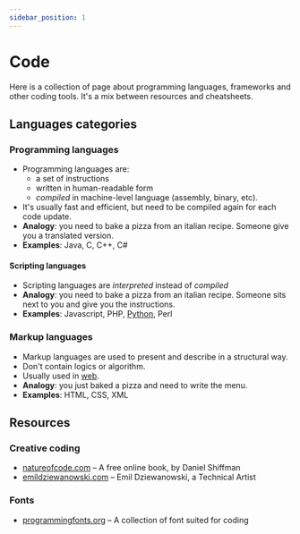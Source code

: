 ```yaml
---
sidebar_position: 1
---
```


# Code

Here is a collection of page about programming languages, frameworks and other coding tools. It's a mix between resources and cheatsheets.

## Languages categories

### Programming languages

- Programming languages are:
	- a set of instructions
	- written in human-readable form
	- *compiled* in machine-level language (assembly, binary, etc).
- It's usually fast and efficient, but need to be compiled again for each code update.
- **Analogy**: you need to bake a pizza from an italian recipe. Someone give you a translated version.
- **Examples**: Java, C, C++, C#

#### Scripting languages

- Scripting languages are *interpreted* instead of *compiled*
- **Analogy**: you need to bake a pizza from an italian recipe. Someone sits next to you and give you the instructions.
- **Examples**: Javascript, PHP, [Python](languages/python.md), Perl

### Markup languages

- Markup languages are used to present and describe in a structural way.
- Don't contain logics or algorithm.
- Usually used in [web](../engineering/infrastructure/web/web.md).
- **Analogy**: you just baked a pizza and need to write the menu.
- **Examples**: HTML, CSS, XML

## Resources

### Creative coding

- [natureofcode.com](https://natureofcode.com/) – A free online book, by Daniel Shiffman
- [emildziewanowski.com](https://emildziewanowski.com/) – Emil Dziewanowski, a Technical Artist

### Fonts

- [programmingfonts.org](https://www.programmingfonts.org) – A collection of font suited for coding


